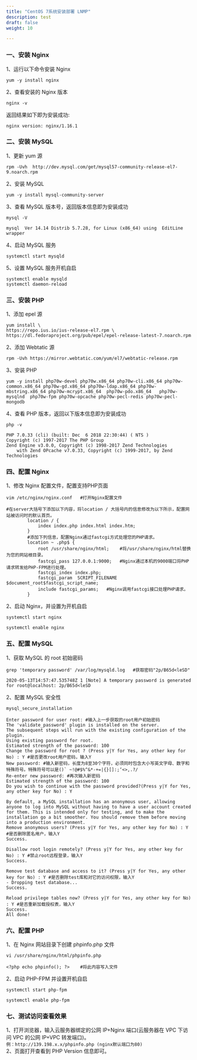 ```yaml
---
title: "CentOS 7系统安装部署 LNMP"
description: test
draft: false
weight: 10

---
```


### 一、安装 Nginx
1、运行以下命令安装 Nginx

```
yum -y install nginx
```
2、查看安装的 Nginx 版本

```
nginx -v
```
返回结果如下即为安装成功:
```
nginx version: nginx/1.16.1
```

### 二、安装 MySQL
1、更新 yum 源

```
rpm -Uvh  http://dev.mysql.com/get/mysql57-community-release-el7-9.noarch.rpm
```
2、安装 MySQL

```
yum -y install mysql-community-server
```
3、查看 MySQL 版本号，返回版本信息即为安装成功

```
mysql -V

mysql  Ver 14.14 Distrib 5.7.28, for Linux (x86_64) using  EditLine wrapper
```
4、启动 MySQL 服务

```
systemctl start mysqld
```
5、设置 MySQL 服务开机自启

```
systemctl enable mysqld
systemctl daemon-reload
```

### 三、安装 PHP
1、添加 epel 源

```
yum install \
https://repo.ius.io/ius-release-el7.rpm \
https://dl.fedoraproject.org/pub/epel/epel-release-latest-7.noarch.rpm
```
2、添加 Webtatic 源

```
rpm -Uvh https://mirror.webtatic.com/yum/el7/webtatic-release.rpm
```
3、安装 PHP

```
yum -y install php70w-devel php70w.x86_64 php70w-cli.x86_64 php70w-common.x86_64 php70w-gd.x86_64 php70w-ldap.x86_64 php70w-mbstring.x86_64 php70w-mcrypt.x86_64  php70w-pdo.x86_64   php70w-mysqlnd  php70w-fpm php70w-opcache php70w-pecl-redis php70w-pecl-mongodb
```
4、查看 PHP 版本，返回以下版本信息即为安装成功

```
php -v

PHP 7.0.33 (cli) (built: Dec  6 2018 22:30:44) ( NTS )
Copyright (c) 1997-2017 The PHP Group
Zend Engine v3.0.0, Copyright (c) 1998-2017 Zend Technologies
    with Zend OPcache v7.0.33, Copyright (c) 1999-2017, by Zend Technologies   
```

### 四、配置 Nginx
1、修改 Nginx 配置文件，配置支持PHP页面

```
vim /etc/nginx/nginx.conf	#打开Nginx配置文件

#在server大括号下添加以下内容，将location / 大括号内的信息修改为以下所示，配置网站被访问时的默认首页。
        location / {
            index index.php index.html index.htm;
        }
        #添加下列信息，配置Nginx通过fastcgi方式处理您的PHP请求。
        location ~ .php$ {
            root /usr/share/nginx/html;    #将/usr/share/nginx/html替换为您的网站根目录。
            fastcgi_pass 127.0.0.1:9000;   #Nginx通过本机的9000端口将PHP请求转发给PHP-FPM进行处理。
            fastcgi_index index.php;
            fastcgi_param  SCRIPT_FILENAME  $document_root$fastcgi_script_name;
            include fastcgi_params;   #Nginx调用fastcgi接口处理PHP请求。
        }                
```
2、启动 Nginx，并设置为开机自启

```
systemctl start nginx 

systemctl enable nginx 
```

### 五、配置 MySQL
1、获取 MySQL 的 root 初始密码

```
grep 'temporary password' /var/log/mysqld.log	#获取密码"2p/B65d<leSD"

2020-05-13T14:57:47.535748Z 1 [Note] A temporary password is generated for root@localhost: 2p/B65d<leSD
```
2、配置 MySQL 安全性

```
mysql_secure_installation

Enter password for user root: #输入上一步获取的root用户初始密码
The 'validate_password' plugin is installed on the server.
The subsequent steps will run with the existing configuration of the plugin.
Using existing password for root.
Estimated strength of the password: 100 
Change the password for root ? (Press y|Y for Yes, any other key for No) : Y #是否更改root用户密码，输入Y
New password: #输入新密码，长度为8至30个字符，必须同时包含大小写英文字母、数字和特殊符号。特殊符号可以是()` ~!@#$%^&*-+=|{}[]:;‘<>,.?/
Re-enter new password: #再次输入新密码
Estimated strength of the password: 100 
Do you wish to continue with the password provided?(Press y|Y for Yes, any other key for No) : Y

By default, a MySQL installation has an anonymous user, allowing anyone to log into MySQL without having to have a user account created for them. This is intended only for testing, and to make the installation go a bit smoother. You should remove them before moving into a production environment.
Remove anonymous users? (Press y|Y for Yes, any other key for No) : Y  #是否删除匿名用户，输入Y
Success.

Disallow root login remotely? (Press y|Y for Yes, any other key for No) : Y #禁止root远程登录，输入Y
Success.

Remove test database and access to it? (Press y|Y for Yes, any other key for No) : Y #是否删除test库和对它的访问权限，输入Y
- Dropping test database...
Success.

Reload privilege tables now? (Press y|Y for Yes, any other key for No) : Y #是否重新加载授权表，输入Y
Success.
All done!
```

### 六、配置 PHP
1、在 Nginx 网站目录下创建 phpinfo.php 文件

```
vi /usr/share/nginx/html/phpinfo.php

<?php echo phpinfo(); ?>	#将此内容写入文件
```
2、启动 PHP-FPM 并设置开机自启

```
systemctl start php-fpm

systemctl enable php-fpm
```

### 七、测试访问查看效果
1、打开浏览器，输入云服务器绑定的公网 IP+Nginx 端口(云服务器在 VPC 下访问 VPC 的公网 IP+VPC 转发端口)。  
`例：http://139.198.x.x/phpinfo.php (nginx默认端口为80)`  
2、页面打开查看到 PHP Version 信息即可。